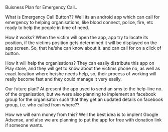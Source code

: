 Buisness Plan for Emergency Call..
 
 What is Emergency Call Button??
 Well its an android app which can call for emergency to helping organisations, like blood connect, police, fire, etc ready to help the people in time of need.
 
 How it works?
 When the victim will open the app, app try to locate its position, if the victims position gets determined it will be displayed on the app screen.
 So, that he/she can know about it. and can call for on a click of button.
 
 How it will help the organisations?
 They can easily distribute this app on Play store, and they will get to know about the victims phone no, as well as exact location where he/she needs help, so, their process of working will really become fast and they could manage it very easily.
 
 
Our future plan?
At present the app used to send an sms to the help-line no. of the organisation, but we were also planning to implement an facebook group for the organisaton such that they get an updated details on facebook group, i.e. who called from where??

How we will earn money from this?
Well the best idea is to implent Google Adsense, and also we are planning to put the app for free with donation link if someone wants.
